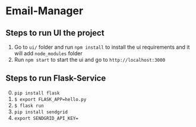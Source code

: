 # Email-Manager

## Steps to run UI the project

1) Go to `ui/` folder and run `npm install` to install the ui requirements and it will add `node_modules` folder
2) Run `npm start` to start the ui and go to `http://localhost:3000`

## Steps to run Flask-Service
0) `pip install flask`
1) `$ export FLASK_APP=hello.py`
2) `$ flask run`
3) `pip install sendgrid`
4) `export SENDGRID_API_KEY=`
